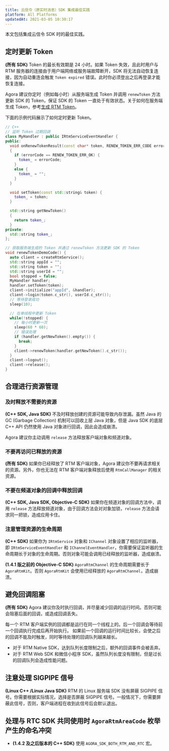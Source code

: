 ```yaml
---
title: 云信令（原实时消息）SDK 集成最佳实践
platform: All Platforms
updatedAt: 2021-03-05 10:30:17
---
```


本文包括集成云信令 SDK 时的最佳实践。

## 定时更新 Token

**(所有 SDK)** Token 的最长有效期是 24 小时。如果 Token 失效，且此时用户与 RTM 服务器的连接由于用户端网络或服务端故障断开，SDK 将无法自动恢复连接，因为自动重连会触发 `Token expired` 错误。此时你必须登出之后再登录才能恢复连接。

Agora 建议你定时（例如每小时）从服务端生成 Token 并调用 `renewToken` 方法更新 SDK 的 Token，保证 SDK 的 Token 一直处于有效状态。关于如何在服务端生成 Token，参考[生成 RTM Token](https://docs.agora.io/cn/Real-time-Messaging/token_server_rtm?platform=All%20Platforms)。

下面的示例代码展示了如何定时更新 Token。

```cpp
// C++
// 监听 Token 过期回调
class MyHandler : public IRtmServiceEventHandler {
public:
  void onRenewTokenResult(const char* token, RENEW_TOKEN_ERR_CODE errorCode)
  {
    if (errorCode == RENEW_TOKEN_ERR_OK) {
      token_ = errorCode;
    }
    else {
      token_ = "";
    }
  }

  void setToken(const std::string& token) {
    token_ = token;
  }

  std::string getNewToken()
  {
    return token_;
  }
private:
  std::string token_;
};

// 获取服务端生成的 Token 并通过 renewToken 方法更新 SDK 的 Token
void renewTokenDemoCode() {
  auto client = createRtmService();
  std::string appId = "";
  std::string token = "";
  std::string userId = "";
  bool stopped = false;
  MyHandler handler;
  handler.setToken(token);
  client->initialize("appId", &handler);
  client->login(token.c_str(), userId.c_str());
  // 等待登录成功
  sleep(10);

  // 在单线程中更新 Token
  while(!stopped) {
    // 每小时更新一次
    sleep(60 * 60);
    // 错误处理
    if (handler.getNewToken().empty()) {
      break;
    }
    client->renewToken(handler.getNewToken().c_str());
  }
  client->logout();
  client->release();
}
```

## 合理进行资源管理

### 及时释放不需要的资源

**(C++ SDK, Java SDK)** 不及时释放创建的资源可能导致内存泄漏。虽然 Java 的 GC (Garbage Collection) 机制可以回收上层 Java 对象，但是 Java SDK 的底层 C++ API 仍然使用 Java 对象进行回调，因此会造成崩溃。

Agora 建议你主动调用 `release` 方法释放客户端对象和频道对象。

### 不要再访问已释放的资源

**(所有 SDK)** 如果你已经释放了 RTM 客户端对象，Agora 建议你不要再请求相关的资源。另外，你也无法在 RTM 客户端对象释放后使用 `RtmCallManager` 的相关资源。

### 不要在频道对象的回调中释放回调

**(C++ SDK, Java SDK, Objective-C SDK)** 如果你在频道对象的回调方法中，调用 `release` 方法释放频道对象，由于回调方法会对对象加锁，`release` 方法会请求同一把锁，造成应用卡住。

### 注意管理资源的生命周期

**(C++ SDK)** 如果你为 `IRtmService` 对象和 `IChannel` 对象设置了相应的监听器，即 `IRtmServiceEventHandler` 和 `IChannelEventHandler`，你需要保证监听器的生命周期长于对象的生命周期。否则对象可能会调用已经释放的监听器，造成崩溃。

**(1.4.1 版之前的 Objective-C SDK)** `AgoraRtmChannel` 的生命周期需要长于 `AgoraRtmKit`。否则 `AgoraRtmKit` 会使用已经释放的 `AgoraRtmChannel`，造成崩溃。

## 避免回调阻塞

**(所有 SDK)** Agora 建议你及时执行回调，并尽量减少回调的运行时间。否则可能会阻塞后面的回调，或造成回调丢失。

每一个 RTM 客户端实例的回调都是运行在同一个线程上的。后一个回调会等待前一个回调执行完成后再开始执行。 如果前一个回调的运行时间比较长，会使之后的回调不能及时触发，同时等待处理的回调队列越来越长。

- 对于 RTM Native SDK，达到队列长度限制之后，额外的回调事件会被丢弃。
- 对于 RTM Web SDK 和微信小程序 SDK，虽然队列长度没有限制，但是过长的回调队列会造成性能问题。

## 注意处理 SIGPIPE 信号

**(Linux C++ /Linux Java SDK)** RTM 的 Linux 服务端 SDK 没有屏蔽 SIGPIPE 信号。你需要根据实际情况，选择是否屏蔽 SIGPIPE 信号。一般情况下，你需要屏蔽此信号，否则，客户端进程在收到此信号后会默认退出。

## 处理与 RTC SDK 共同使用时 `AgoraRtmAreaCode` 枚举产生的命名冲突

- **(1.4.2 及之后版本的 C++ SDK)** 使用 `AGORA_SDK_BOTH_RTM_AND_RTC` 宏。
